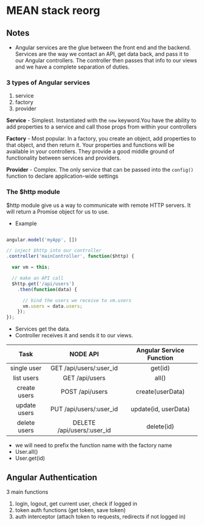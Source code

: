 # MEAN stack reorg

## Notes
- Angular services are the glue between the front end and the backend. Services are the way we contact an API, get data back, and pass it to our Angular controllers. The controller then passes that info to our views and we have a complete separation of duties.

### 3 types of Angular services
1. service
2. factory
3. provider

**Service** - Simplest. Instantiated with the `new` keyword.You have the ability to add properties to a service and call those props from within your controllers

**Factory** - Most popular. In a factory, you create an object, add properties to that object, and then return it. Your properties and functions will be available in your controllers. They provide a good middle ground of functionality between services and providers.

**Provider** - Complex. The only service that can be passed into the `config()` function to declare application-wide settings

### The $http module
$http module give us a way to communicate with remote HTTP servers.
It will return a Promise object for us to use.

- Example
```javascript

angular.model('myApp', [])

// inject $http into our controller
.controller('mainController', function($http) {

  var vm = this;

  // make an API call
  $http.get('/api/users')
    .then(function(data) {

      // bind the users we receive to vm.users
      vm.users = data.users;
    });
});
```

- Services get the data.
- Controller receives it and sends it to our views.





|     Task     	|          NODE API          	| Angular Service Function 	|
|:------------:	|:--------------------------:	|:------------------------:	|
|  single user 	|   GET /api/users/:user_id  	|          get(id)         	|
|  list users  	|       GET /api/users       	|           all()          	|
| create users 	|       POST /api/users      	|     create(userData)     	|
| update users 	|   PUT /api/users/:user_id  	|   update(id, userData)   	|
| delete users 	| DELETE /api/users/:user_id 	|        delete(id)        	|

- we will need to prefix the function name with the factory name
- User.all()
- User.get(id)



## Angular Authentication

3 main functions
1. login, logout, get current user, check if logged in
2. token auth functions (get token, save token)
3. auth interceptor (attach token to requests, redirects if not logged in)
